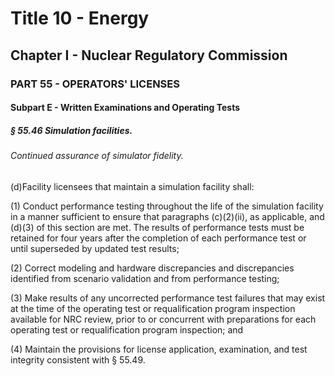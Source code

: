 
# Title 10 - Energy
## Chapter I - Nuclear Regulatory Commission
### PART 55 - OPERATORS' LICENSES
#### Subpart E - Written Examinations and Operating Tests
##### § 55.46 Simulation facilities.
###### Continued assurance of simulator fidelity.

(d)Facility licensees that maintain a simulation facility shall:

(1) Conduct performance testing throughout the life of the simulation facility in a manner sufficient to ensure that paragraphs (c)(2)(ii), as applicable, and (d)(3) of this section are met. The results of performance tests must be retained for four years after the completion of each performance test or until superseded by updated test results;

(2) Correct modeling and hardware discrepancies and discrepancies identified from scenario validation and from performance testing;

(3) Make results of any uncorrected performance test failures that may exist at the time of the operating test or requalification program inspection available for NRC review, prior to or concurrent with preparations for each operating test or requalification program inspection; and

(4) Maintain the provisions for license application, examination, and test integrity consistent with § 55.49.
